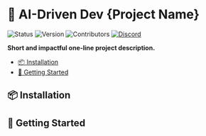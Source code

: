 # 🌟 AI-Driven Dev {Project Name}

![Status](https://img.shields.io/badge/status-active-brightgreen)
![Version](https://img.shields.io/badge/version-2.0.0-blue)
![Contributors](https://img.shields.io/badge/contributors-welcome-orange)
[![Discord](https://img.shields.io/discord/1173363373115723796?color=7289da&label=discord&logo=discord&logoColor=white)](https://discord.gg/invite/ai-driven-dev)

**Short and impactful one-line project description.**

- [📦 Installation](#-installation)
- [🚀 Getting Started](#-getting-started)

## 📦 Installation

## 🚀 Getting Started
